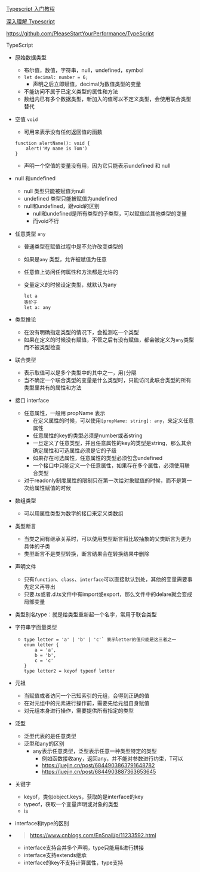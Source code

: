 [Typescript 入门教程](https://ts.xcatliu.com/basics/type-of-array.html)

[深入理解 Typescript](https://jkchao.github.io/typescript-book-chinese/typings/overview.html#%E6%B3%9B%E5%9E%8B)

https://github.com/PleaseStartYourPerformance/TypeScript

TypeScript

- 原始数据类型

  - 布尔值，数值，字符串，null，undefined，symbol
  - `let decimal: number = 6;`
    - 声明之后立即赋值，decimal为数值类型的变量
  - 不能访问不属于已定义类型的属性和方法
  - 数组内已有多个数据类型，新加入的值可以不定义类型，会使用联合类型替代

- 空值 `void`

  - 可用来表示没有任何返回值的函数

  ```
  function alertName(): void {
      alert('My name is Tom')
  }
  ```

  - 声明一个空值的变量没有用，因为它只能表示undefined 和 null

- null 和undefined

  - null 类型只能被赋值为null
  - undefined 类型只能被赋值为undefined
  - null和undefined，跟void的区别
    - null和undefined是所有类型的子类型，可以赋值给其他类型的变量
    - 而void不行

- 任意类型 `any`

  - 普通类型在赋值过程中是不允许改变类型的

  - 如果是`any` 类型，允许被赋值为任意

  - 任意值上访问任何属性和方法都是允许的

  - 变量定义的时候设定类型，就默认为any

    ```
    let a
    等价于
    let a: any
    ```

- 类型推论

  - 在没有明确指定类型的情况下，会推测吃一个类型
  - 如果在定义的时候没有赋值，不管之后有没有赋值，都会被定义为`any`类型而不被类型检查

- 联合类型

  - 表示取值可以是多个类型中的其中之一，用`|`分隔
  - 当不确定一个联合类型的变量是什么类型时，只能访问此联合类型的所有类型里共有的属性和方法

- 接口 interface

  - 任意属性，一般用  propName  表示
    - 在定义属性的时候，可以使用`[propName: string]: any`，来定义任意属性
    - 任意属性的key的类型必须是number或者string
    - 一旦定义了任意类型，并且任意属性的key的类型是string，那么其余确定属性和可选属性必须是它的子级
    - 如果存在可选属性，任意属性的类型必须包含undefined
    - 一个接口中只能定义一个任意属性，如果存在多个属性，必须使用联合类型
  - 对于readonly制度属性的限制只在第一次给对象赋值的时候，而不是第一次给属性赋值的时候

- 数组类型

  - 可以用属性类型为数字的接口来定义类数组

- 类型断言

  - 当类之间有继承关系时，可以使用类型断言将比较抽象的父类断言为更为具体的子类
  - 类型断言不是类型转换，断言结果会在转换结果中删除

- 声明文件

  - 只有`function`、`class`、`interface`可以直接默认到处，其他的变量需要事先定义再导出
  - 只要.ts或者.d.ts文件中有import或export，那么文件中的delare就会变成局部变量

- 类型别名type：就是给类型重新起一个名字，常用于联合类型

- 字符串字面量类型

  - ```
    type letter = 'a' | 'b' | 'c'` 表示letter的值只能是这三者之一
    enum letter {
        a = 'a',
        b = 'b',
        c = 'c'
    }
    type letter2 = keyof typeof letter
    ```

- 元祖

  - 当赋值或者访问一个已知索引的元组，会得到正确的值
  - 在对元组中的元素进行操作前，需要先给元组自身赋值
  - 对元组本身进行操作，需要提供所有指定的类型

- 泛型

  - 泛型代表的是任意类型
  - 泛型和any的区别
    - any表示任意类型，泛型表示任意一种类型特定的类型
      - 例如函数接收any，返回any，并不能对参数进行约束，T可以
      - https://juejin.cn/post/6844903863791648782
      - https://juejin.cn/post/6844903887363653645

- 关键字

  - keyof，类似object.keys，获取的是interface的key
  - typeof，获取一个变量声明或对象的类型
  - is

- interface和type的区别

- > https://www.cnblogs.com/EnSnail/p/11233592.html

  - interface支持合并多个声明，type只能用&进行拼接
  - interface支持extends继承
  - interface的key不支持计算属性，type支持


